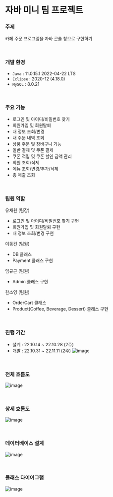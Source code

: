 # 자바 미니 팀 프로젝트

### 주제
카페 주문 프로그램을 자바 콘솔 창으로 구현하기

<br>

### 개발 환경
- `Java` : 11.0.15.1 2022-04-22 LTS
- `Eclipse` : 2020-12 (4.18.0)
- `MySQL` : 8.0.21

<br>

### 주요 기능
- 로그인 및 아이디/비밀번호 찾기
- 회원가입 및 회원탈퇴
- 내 정보 조회/변경
- 내 주문 내역 조회
- 상품 주문 및 장바구니 기능
- 일반 결제 및 쿠폰 결제
- 쿠폰 적립 및 쿠폰 할인 금액 관리
- 회원 조회/삭제
- 메뉴 조회/변경/추가/삭제
- 총 매출 조회

<br>

### 팀원 역할
유채원 (팀장)
- 로그인 및 아이디/비밀번호 찾기 구현
- 회원가입 및 회원탈퇴 구현
- 내 정보 조회/변경 구현

이동건 (팀원)
- DB 클래스
- Payment 클래스 구현

임규근 (팀원)
- Admin 클래스 구현

한소영 (팀원)
- OrderCart 클래스
- Product(Coffee, Beverage, Dessert) 클래스 구현

<br>

### 진행 기간
- 설계 : 22.10.14 ~ 22.10.28 (2주)
- 개발 : 22.10.31 ~ 22.11.11 (2주)
![image](https://user-images.githubusercontent.com/46701146/201675863-acc4b53b-6d95-4e24-92fc-a3b451bdd817.png)

<br>

### 전체 흐름도
![image](https://user-images.githubusercontent.com/46701146/201676726-6892dc48-0fb7-4ab7-87a7-7fa79bcfff89.png)

<br>

### 상세 흐름도
![image](https://user-images.githubusercontent.com/46701146/201676792-c687c378-5649-4142-8237-0e79bd2f4d46.png)

<br>

### 데이터베이스 설계
![image](https://user-images.githubusercontent.com/46701146/201676876-d8c4ac0f-3b74-488d-9469-3e8dca22d292.png)

<br>

### 클래스 다이어그램
![image](https://user-images.githubusercontent.com/46701146/201676978-1f364d65-1736-4282-beba-add43f3a9699.png)
